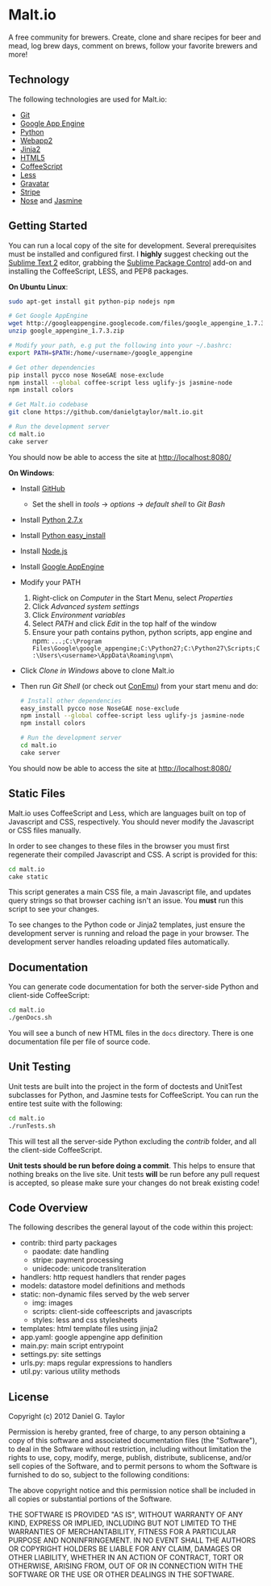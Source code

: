 Malt.io
=======
A free community for brewers. Create, clone and share recipes for beer and mead, log brew days, comment on brews, follow your favorite brewers and more!

Technology
----------
The following technologies are used for Malt.io:

 * [Git](https://help.github.com/)
 * [Google App Engine](https://developers.google.com/appengine/)
 * [Python](http://www.python.org/)
 * [Webapp2](http://webapp-improved.appspot.com/)
 * [Jinja2](http://jinja.pocoo.org/docs/)
 * [HTML5](http://www.html5rocks.com/)
 * [CoffeeScript](http://coffeescript.org)
 * [Less](http://www.lesscss.org/)
 * [Gravatar](http://en.gravatar.com/)
 * [Stripe](https://stripe.com/)
 * [Nose](https://nose.readthedocs.org/en/latest/) and [Jasmine](http://pivotal.github.com/jasmine/)

Getting Started
---------------
You can run a local copy of the site for development. Several prerequisites must be installed and configured first. I **highly** suggest checking out the [Sublime Text 2](http://www.sublimetext.com/2) editor, grabbing the [Sublime Package Control](http://wbond.net/sublime_packages/package_control/installation) add-on and installing the CoffeeScript, LESS, and PEP8 packages.

**On Ubuntu Linux**:

```bash
sudo apt-get install git python-pip nodejs npm

# Get Google AppEngine
wget http://googleappengine.googlecode.com/files/google_appengine_1.7.3.zip
unzip google_appengine_1.7.3.zip

# Modify your path, e.g put the following into your ~/.bashrc:
export PATH=$PATH:/home/<username>/google_appengine

# Get other dependencies
pip install pycco nose NoseGAE nose-exclude
npm install --global coffee-script less uglify-js jasmine-node
npm install colors

# Get Malt.io codebase
git clone https://github.com/danielgtaylor/malt.io.git

# Run the development server
cd malt.io
cake server
```

You should now be able to access the site at [http://localhost:8080/](http://localhost:8080)

**On Windows**:

 * Install [GitHub](http://windows.github.com/)
 	* Set the shell in *tools* -> *options* -> *default shell* to *Git Bash*
 * Install [Python 2.7.x](http://python.org/download/)
 * Install [Python easy_install](http://pypi.python.org/packages/2.7/s/setuptools/setuptools-0.6c11.win32-py2.7.exe#md5=57e1e64f6b7c7f1d2eddfc9746bbaf20)
 * Install [Node.js](http://nodejs.org/#download)
 * Install [Google AppEngine](https://developers.google.com/appengine/downloads)
 * Modify your PATH
	1. Right-click on *Computer* in the Start Menu, select *Properties*
	1. Click *Advanced system settings*
	1. Click *Environment variables*
	1. Select *PATH* and click *Edit* in the top half of the window
	1. Ensure your path contains python, python scripts, app engine and npm: `...;C:\Program Files\Google\google_appengine;C:\Python27;C:\Python27\Scripts;C:\Users\<username>\AppData\Roaming\npm\`
 * Click *Clone in Windows* above to clone Malt.io
 * Then run *Git Shell* (or check out [ConEmu](http://code.google.com/p/conemu-maximus5/)) from your start menu and do:

 	```bash
	# Install other dependencies
	easy_install pycco nose NoseGAE nose-exclude
	npm install --global coffee-script less uglify-js jasmine-node
	npm install colors

	# Run the development server
	cd malt.io
	cake server
	```

You should now be able to access the site at [http://localhost:8080/](http://localhost:8080)

Static Files
------------
Malt.io uses CoffeeScript and Less, which are languages built on top of Javascript and CSS, respectively. You should never modify the Javascript or CSS files manually.

In order to see changes to these files in the browser you must first regenerate their compiled Javascript and CSS. A script is provided for this:

```bash
cd malt.io
cake static
```

This script generates a main CSS file, a main Javascript file, and updates query strings so that browser caching isn't an issue. You **must** run this script to see your changes.

To see changes to the Python code or Jinja2 templates, just ensure the development server is running and reload the page in your browser. The development server handles reloading updated files automatically.

Documentation
-------------
You can generate code documentation for both the server-side Python and client-side CoffeeScript:

```bash
cd malt.io
./genDocs.sh
```

You will see a bunch of new HTML files in the `docs` directory. There is one documentation file per file of source code.

Unit Testing
------------
Unit tests are built into the project in the form of doctests and UnitTest subclasses for Python, and Jasmine tests for CoffeeScript. You can run the entire test suite with the following:

```bash
cd malt.io
./runTests.sh
```

This will test all the server-side Python excluding the *contrib* folder, and all the client-side CoffeeScript.

**Unit tests should be run before doing a commit**. This helps to ensure that nothing breaks on the live site. Unit tests **will** be run before any pull request is accepted, so please make sure your changes do not break existing code!

Code Overview
-------------
The following describes the general layout of the code within this project:

 * contrib: third party packages
	* paodate: date handling
	* stripe: payment processing
	* unidecode: unicode transliteration
 * handlers: http request handlers that render pages
 * models: datastore model definitions and methods
 * static: non-dynamic files served by the web server
 	* img: images
	* scripts: client-side coffeescripts and javascripts
	* styles: less and css stylesheets
 * templates: html template files using jinja2
 * app.yaml: google appengine app definition
 * main.py: main script entrypoint
 * settings.py: site settings
 * urls.py: maps regular expressions to handlers
 * util.py: various utility methods

License
-------
Copyright (c) 2012 Daniel G. Taylor

Permission is hereby granted, free of charge, to any person obtaining a copy of this software and associated documentation files (the "Software"), to deal in the Software without restriction, including without limitation the rights to use, copy, modify, merge, publish, distribute, sublicense, and/or sell copies of the Software, and to permit persons to whom the Software is furnished to do so, subject to the following conditions:

The above copyright notice and this permission notice shall be included in all copies or substantial portions of the Software.

THE SOFTWARE IS PROVIDED "AS IS", WITHOUT WARRANTY OF ANY KIND, EXPRESS OR IMPLIED, INCLUDING BUT NOT LIMITED TO THE WARRANTIES OF MERCHANTABILITY, FITNESS FOR A PARTICULAR PURPOSE AND NONINFRINGEMENT. IN NO EVENT SHALL THE AUTHORS OR COPYRIGHT HOLDERS BE LIABLE FOR ANY CLAIM, DAMAGES OR OTHER LIABILITY, WHETHER IN AN ACTION OF CONTRACT, TORT OR OTHERWISE, ARISING FROM, OUT OF OR IN CONNECTION WITH THE SOFTWARE OR THE USE OR OTHER DEALINGS IN THE SOFTWARE.